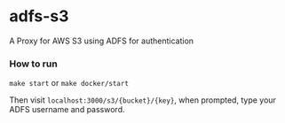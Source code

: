 # adfs-s3
A Proxy for AWS S3 using ADFS for authentication

### How to run

`make start` or `make docker/start`

Then visit `localhost:3000/s3/{bucket}/{key}`, when prompted, type your ADFS username and password.
